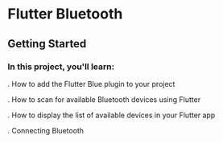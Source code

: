 # Flutter Bluetooth 


## Getting Started

### In this project, you'll learn:

. How to add the Flutter Blue plugin to your project

. How to scan for available Bluetooth devices using Flutter

. How to display the list of available devices in your Flutter app

. Connecting Bluetooth

